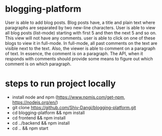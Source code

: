 # blogging-platform #
User is able to add blog posts. Blog posts have, a title and plain text where paragraphs are separated by two new-line characters.  User is able to view all blog posts (list-mode) starting with first 5 and then the next 5 and so on. This view will not have any comments.  user is able to click on one of these blogs to view it in full-mode. In full-mode, all past comments on the text are visible next to the text. Also, the viewer is able to comment on a paragraph of text. In essence, the comment is on a paragraph. The API, when it responds with comments should provide some means to figure out which comment is on which paragraph. 

# steps to run project locally #
* install node and npm (https://www.npmjs.com/get-npm,    https://nodejs.org/en/)
* git clone https://github.com/Shiv-Dangi/blogging-platform.git
* cd blogging-platform && npm install
* cd frontend && npm install
* cd ../backend && npm install
* cd .. && npm start
